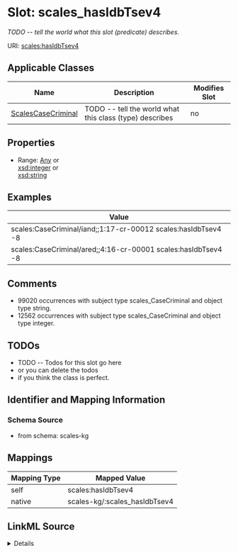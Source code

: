 

# Slot: scales_hasIdbTsev4


_TODO -- tell the world what this slot (predicate) describes._





URI: [scales:hasIdbTsev4](http://schemas.scales-okn.org/rdf/scales#hasIdbTsev4)



<!-- no inheritance hierarchy -->





## Applicable Classes

| Name | Description | Modifies Slot |
| --- | --- | --- |
| [ScalesCaseCriminal](../classes/ScalesCaseCriminal.md) | TODO -- tell the world what this class (type) describes |  no  |







## Properties

* Range: [Any](../classes/Any.md)&nbsp;or&nbsp;<br />[xsd:integer](http://www.w3.org/2001/XMLSchema#integer)&nbsp;or&nbsp;<br />[xsd:string](http://www.w3.org/2001/XMLSchema#string)






## Examples

| Value |
| --- |
| scales:CaseCriminal/iand;;1:17-cr-00012 scales:hasIdbTsev4 -8 |
| scales:CaseCriminal/ared;;4:16-cr-00001 scales:hasIdbTsev4 -8 |

## Comments

* 99020 occurrences with subject type scales_CaseCriminal and object type string.
* 12562 occurrences with subject type scales_CaseCriminal and object type integer.

## TODOs

* TODO -- Todos for this slot go here
* or you can delete the todos
* if you think the class is perfect.

## Identifier and Mapping Information







### Schema Source


* from schema: scales-kg




## Mappings

| Mapping Type | Mapped Value |
| ---  | ---  |
| self | scales:hasIdbTsev4 |
| native | scales-kg/:scales_hasIdbTsev4 |




## LinkML Source

<details>
```yaml
name: scales_hasIdbTsev4
description: TODO -- tell the world what this slot (predicate) describes.
todos:
- TODO -- Todos for this slot go here
- or you can delete the todos
- if you think the class is perfect.
comments:
- 99020 occurrences with subject type scales_CaseCriminal and object type string.
- 12562 occurrences with subject type scales_CaseCriminal and object type integer.
examples:
- value: scales:CaseCriminal/iand;;1:17-cr-00012 scales:hasIdbTsev4 -8
- value: scales:CaseCriminal/ared;;4:16-cr-00001 scales:hasIdbTsev4 -8
from_schema: scales-kg
rank: 1000
slot_uri: scales:hasIdbTsev4
alias: scales_hasIdbTsev4
domain_of:
- scales_CaseCriminal
range: Any
any_of:
- range: integer
- range: string

```
</details>